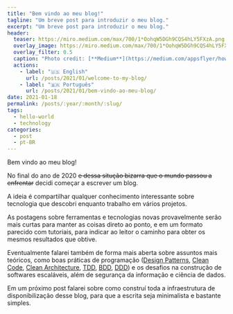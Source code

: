 ```yaml
---
title: "Bem vindo ao meu blog!"
tagline: "Um breve post para introduzir o meu blog."
excerpt: "Um breve post para introduzir o meu blog."
header:
  teaser: https://miro.medium.com/max/700/1*OohqW5DGh9CQS4hLY5FXzA.png
  overlay_image: https://miro.medium.com/max/700/1*OohqW5DGh9CQS4hLY5FXzA.png
  overlay_filter: 0.5
  caption: "Photo credit: [**Medium**](https://medium.com/appsflyer/how-can-hello-world-program-effect-the-way-you-think-about-programing-3be5cefdaf8c)"
  actions:
    - label: "🇺🇸 English"
      url: /posts/2021/01/welcome-to-my-blog/
    - label: "🇧🇷 Português"
      url: /posts/2021/01/bem-vindo-ao-meu-blog/
date: 2021-01-18
permalink: /posts/:year/:month/:slug/
tags:
  - hello-world
  - technology
categories:
  - post
  - pt-BR
---
```


Bem vindo ao meu blog!

No final do ano de 2020 ~~e dessa situção bizarra que o mundo passou a enfrentar~~ decidi começar a escrever um blog.

A ideia é compartilhar qualquer conhecimento interessante sobre tecnologia que descobri enquanto trabalho em vários projetos.

As postagens sobre ferramentas e tecnologias novas provavelmente serão mais curtas para manter as coisas direto ao ponto, e em um formato parecido com tutoriais, para indicar ao leitor o caminho para obter os mesmos resultados que obtive.

Eventualmente falarei também de forma mais aberta sobre assuntos mais teóricos,
como boas práticas de programação ([Design Patterns]({{base_path}}/tags/#design-patterns), [Clean Code]({{base_path}}/tags/#clean-code), [Clean Architecture]({{base_path}}/tags/#clean-architecture), [TDD]({{base_path}}/tags/#tdd), [BDD]({{base_path}}/tags/#bdd), [DDD]({{base_path}}/tags/#ddd)) e os desafios na construção de softwares escaláveis, além de segurança da informação e ciência de dados.

Em um próximo post falarei sobre como construí toda a infraestrutura de disponibilização desse blog, para que a escrita seja minimalista e bastante simples.
